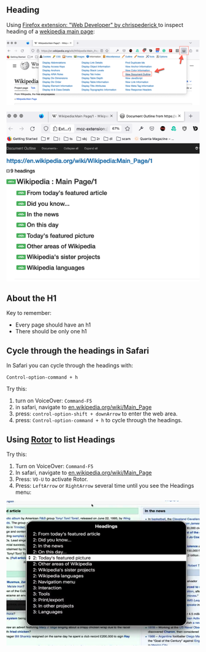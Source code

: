 ## Heading

Using [Firefox extension: "Web Developer" by chrispederick ](https://addons.mozilla.org/en-CA/firefox/addon/web-developer/) to inspect heading of a [wekipedia main page](https://en.wikipedia.org/wiki/Wikipedia:Main_Page/1):

![ff-web-developer-extension--document-outline](./imgs/ff-web-developer-extension--document-outline.png)



![ff-web-developer-extension--wikipedia-main-page-outline](./imgs/ff-web-developer-extension--wikipedia-main-page-outline.png)

## About the H1

Key to remember:

- Every page should have an h1
- There should be only one h1



## Cycle through the headings in Safari

In Safari you can cycle through the headings with: 

```
Control-option-command + h
```

Try this:

1. turn on VoiceOver: `Command-F5`
2. in safari, navigate to [en.wikipedia.org/wiki/Main_Page](https://en.wikipedia.org/wiki/Main_Page)
3. press: `control-option-shift + downArrow` to enter the web area.
4. press: `Control-option-command + h` to cycle through the headings.



## Using [Rotor](https://support.apple.com/en-ca/guide/voiceover/mchlp2719/mac) to list Headings

Try this:

1. Turn on VoiceOver: `Command-F5`
2. In safari, navigate to [en.wikipedia.org/wiki/Main_Page](https://en.wikipedia.org/wiki/Main_Page)
3. Press: `VO-U` to activate Rotor.
4. Press: `LeftArrow` or `RightArrow` several time until you see the Headings menu:

![voice-over--wikipedia-main-page-rotor-menu](./imgs/voice-over--wikipedia-main-page-rotor-menu.png)
